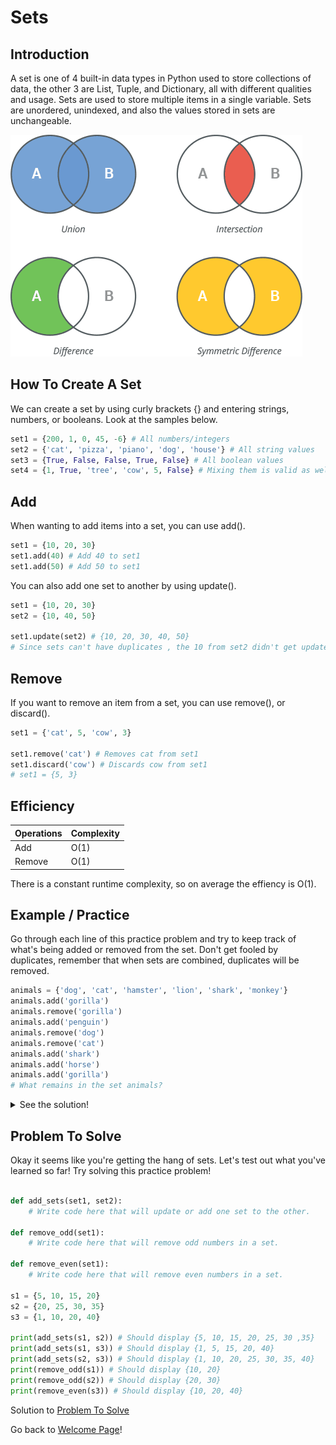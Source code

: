 # Sets

## Introduction
A set is one of 4 built-in data types in Python used to store collections of data, the other 3 are List, Tuple, and Dictionary, all with different qualities and usage. Sets are used to store multiple items in a single variable.
Sets are unordered, unindexed, and also the values stored in sets are unchangeable.

![Sets](images/set-operations.png)
## How To Create A Set
We can create a set by using curly brackets {} and entering strings, numbers, or booleans. Look at the samples below.
```py
set1 = {200, 1, 0, 45, -6} # All numbers/integers
set2 = {'cat', 'pizza', 'piano', 'dog', 'house'} # All string values
set3 = {True, False, False, True, False} # All boolean values
set4 = {1, True, 'tree', 'cow', 5, False} # Mixing them is valid as well.
```
## Add
When wanting to add items into a set, you can use add().
```py
set1 = {10, 20, 30}
set1.add(40) # Add 40 to set1
set1.add(50) # Add 50 to set1

```
You can also add one set to another by using update().
```py
set1 = {10, 20, 30}
set2 = {10, 40, 50}

set1.update(set2) # {10, 20, 30, 40, 50} 
# Since sets can't have duplicates , the 10 from set2 didn't get updated again on set1

```
## Remove
If you want to remove an item from a set, you can use remove(), or discard().
```py
set1 = {'cat', 5, 'cow', 3}

set1.remove('cat') # Removes cat from set1
set1.discard('cow') # Discards cow from set1
# set1 = {5, 3}

```
## Efficiency
Operations | Complexity
 --- | ---
 Add | O(1)
Remove | O(1)
There is a constant runtime complexity, so on average the effiency is O(1).
## Example / Practice
Go through each line of this practice problem and try to keep track of what's being added or removed from the set. Don't get fooled by duplicates, remember that when sets are combined, duplicates will be removed.

```py
animals = {'dog', 'cat', 'hamster', 'lion', 'shark', 'monkey'}
animals.add('gorilla')
animals.remove('gorilla')
animals.add('penguin')
animals.remove('dog')
animals.remove('cat')
animals.add('shark')
animals.add('horse')
animals.add('gorilla')
# What remains in the set animals?
```
<details>
<summary markdown="span">See the solution!</summary>

```py
animals = {'dog', 'cat', 'hamster', 'lion', 'shark', 'monkey'}
animals.add('gorilla') # {'dog', 'cat', 'hamster', 'lion', 'shark', 'monkey', 'gorilla'}
animals.remove('gorilla') # {'dog', 'cat', 'hamster', 'lion', 'shark', 'monkey'}
animals.add('penguin') # {'dog', 'cat', 'hamster', 'lion', 'shark', 'monkey', 'penguin'}
animals.remove('dog') # {'cat', 'hamster', 'lion', 'shark', 'monkey', 'penguin'}
animals.remove('cat') # {'hamster', 'lion', 'shark', 'monkey', 'penguin'}
animals.add('shark') # shark is already in the set so you can't add a duplicate
animals.add('horse') # {'hamster', 'lion', 'shark', 'monkey', 'penguin', 'horse'}
animals.add('gorilla') # {'hamster', 'lion', 'shark', 'monkey', 'penguin', 'horse', 'gorilla'} <- Solution!
```
</details>

## Problem To Solve
Okay it seems like you're getting the hang of sets. Let's test out what you've learned so far! Try solving this practice problem!
```py

def add_sets(set1, set2):
    # Write code here that will update or add one set to the other.

def remove_odd(set1):
    # Write code here that will remove odd numbers in a set.

def remove_even(set1):
    # Write code here that will remove even numbers in a set.

s1 = {5, 10, 15, 20}
s2 = {20, 25, 30, 35}
s3 = {1, 10, 20, 40}

print(add_sets(s1, s2)) # Should display {5, 10, 15, 20, 25, 30 ,35}
print(add_sets(s1, s3)) # Should display {1, 5, 15, 20, 40}
print(add_sets(s2, s3)) # Should display {1, 10, 20, 25, 30, 35, 40}
print(remove_odd(s1)) # Should display {10, 20}
print(remove_odd(s2)) # Should display {20, 30}
print(remove_even(s3)) # Should display {10, 20, 40}
```
Solution to [Problem To Solve](set-solution.md)

Go back to [Welcome Page](0-welcome.md)!